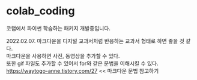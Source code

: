 # colab_coding
코랩에서 파이썬 학습하는  패키지 개발중입니다. 

2022.02.07.
마크다운을 디지털 교과서처럼 반응하는 교과서 형태로 하면 좋을 것 같다.  
마크다운을 사용하면 사진, 동영상을 추가할 수 있다.  
또한 gif 파일도 추가할 수 있어서 for와 같은 문법을 이해시킬 수 있다.  
https://waytogo-anne.tistory.com/27 << 마크다운 문법 참고하기  

